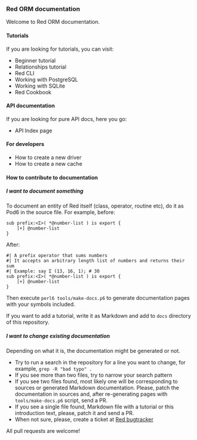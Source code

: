 ### Red ORM documentation

Welcome to Red ORM documentation.

#### Tutorials

If you are looking for tutorials, you can visit:

* Beginner tutorial
* Relationships tutorial
* Red CLI
* Working with PostgreSQL
* Working with SQLite
* Red Cookbook

#### API documentation

If you are looking for pure API docs, here you go:

* API Index page

#### For developers

* How to create a new driver
* How to create a new cache

#### How to contribute to documentation

##### I want to document something

To document an entity of Red itself (class, operator,
routine etc), do it as Pod6 in the source file. For example, before:

```perl6
sub prefix:<Σ>( *@number-list ) is export {
    [+] @number-list
}
```

After:

```perl6
#| A prefix operator that sums numbers
#| It accepts an arbitrary length list of numbers and returns their sum
#| Example: say Σ (13, 16, 1); # 30
sub prefix:<Σ>( *@number-list ) is export {
    [+] @number-list
}
```

Then execute `perl6 tools/make-docs.p6` to generate documentation
pages with your symbols included.

If you want to add a tutorial, write it as Markdown and add to `docs`
directory of this repository.

##### I want to change existing documentation

Depending on what it is, the documentation might be generated or not.

* Try to run a search in the repository for a line you want to change, for example, `grep -R "bad typo" .`
* If you see more than two files, try to narrow your search pattern
* If you see two files found, most likely one will be corresponding to sources or generated Markdown documentation. Please, patch the documentation in sources and, after re-generating pages with `tools/make-docs.p6` script, send a PR.
* If you see a single file found, Markdown file with a tutorial or this introduction text, please, patch it and send a PR.
* When not sure, please, create a ticket at [Red bugtracker](https://github.com/FCO/Red/issues)

All pull requests are welcome!
